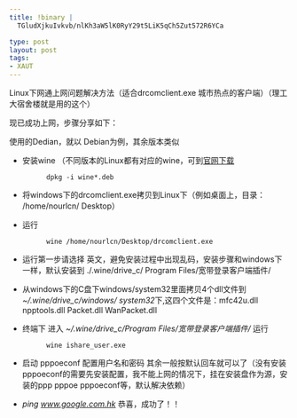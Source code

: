 ```yaml
--- 
title: !binary |
  TGludXjkuIvkvb/nlKh3aW5lK0RyY29t5LiK5qCh5Zut572R6YCa

type: post
layout: post
tags: 
- XAUT
---
```



Linux下网通上网问题解决方法（适合drcomclient.exe 城市热点的客户端）（理工大宿舍楼就是用的这个）

现已成功上网，步骤分享如下：

使用的Dedian，就以 Debian为例，其余版本类似

+ 安装wine （不同版本的Linux都有对应的wine，可到[官网下载](www.winehq.org)

			dpkg -i wine*.deb

+ 将windows下的drcomclient.exe拷贝到Linux下（例如桌面上，目录： /home/nourlcn/
Desktop）
+ 运行

			wine /home/nourlcn/Desktop/drcomclient.exe

+ 运行第一步请选择 英文，避免安装过程中出现乱码，安装步骤和windows下一样，默认安装到 ./.wine/drive_c/
Program Files/宽带登录客户端插件/
+ 从windows下的C盘下windows/system32里面拷贝4个dll文件到 *~/.wine/drive_c/windows/
system32*下,这四个文件是：mfc42u.dll npptools.dll Packet.dll WanPacket.dll

+ 终端下 进入 *~/.wine/drive_c/Program Files/宽带登录客户端插件/* 运行

			wine ishare_user.exe

+ 启动 pppoeconf 配置用户名和密码 其余一般按默认回车就可以了（没有安装pppoeconf的需要先安装配置，我不能上网的情况下，挂在安装盘作为源，安装的ppp pppoe pppoeconf等，默认解决依赖）
+ *ping www.google.com.hk* 恭喜，成功了！！
